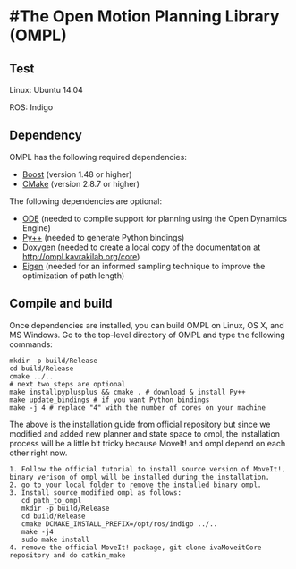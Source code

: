 #The Open Motion Planning Library (OMPL)
=======================================

## Test
Linux: Ubuntu 14.04

ROS: Indigo

## Dependency
OMPL has the following required dependencies:

* [Boost](http://www.boost.org) (version 1.48 or higher)
* [CMake](http://www.cmake.org) (version 2.8.7 or higher)

The following dependencies are optional:

* [ODE](http://ode.org) (needed to compile support for planning using the Open Dynamics Engine)
* [Py++](https://bitbucket.org/ompl/pyplusplus) (needed to generate Python bindings)
* [Doxygen](http://www.doxygen.org) (needed to create a local copy of the documentation at
  http://ompl.kavrakilab.org/core)
* [Eigen](http://eigen.tuxfamily.org) (needed for an informed sampling technique to improve the optimization of path length)

## Compile and build
Once dependencies are installed, you can build OMPL on Linux, OS X,
and MS Windows. Go to the top-level directory of OMPL and type the
following commands:

    mkdir -p build/Release
    cd build/Release
    cmake ../..
    # next two steps are optional
    make installpyplusplus && cmake . # download & install Py++
    make update_bindings # if you want Python bindings
    make -j 4 # replace "4" with the number of cores on your machine

The above is the installation guide from official repository but since we modified and added new planner and state space to ompl, the installation process will be a little bit tricky because MoveIt! and ompl depend on each other right now.
```
1. Follow the official tutorial to install source version of MoveIt!, binary verison of ompl will be installed during the installation.
2. go to your local folder to remove the installed binary ompl.
3. Install source modified ompl as follows:
   cd path_to_ompl
   mkdir -p build/Release
   cd build/Release
   cmake DCMAKE_INSTALL_PREFIX=/opt/ros/indigo ../..
   make -j4
   sudo make install
4. remove the official MoveIt! package, git clone ivaMoveitCore repository and do catkin_make
```
